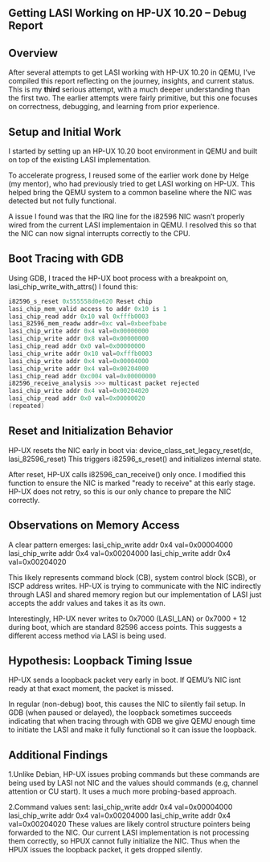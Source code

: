 Getting LASI Working on HP-UX 10.20 – Debug Report
--------------------------------------------------

Overview
--------
After several attempts to get LASI working with HP-UX 10.20 in QEMU, I’ve compiled this report reflecting on the journey, insights, and current status. This is my **third** serious attempt, with a much deeper understanding than the first two. The earlier attempts were fairly primitive, but this one focuses on correctness, debugging, and learning from prior experience.

Setup and Initial Work
----------------------
I started by setting up an HP-UX 10.20 boot environment in QEMU and built on top of the existing LASI implementation.

To accelerate progress, I reused some of the earlier work done by Helge (my mentor), who had previously tried to get LASI working on HP-UX. This helped bring the QEMU system to a common baseline where the NIC was detected but not fully functional.

A issue I found was that the IRQ line for the i82596 NIC wasn’t properly wired from the current LASI implementaion in QEMU. I resolved this so that the NIC can now signal interrupts correctly to the CPU.


Boot Tracing with GDB
---------------------
Using GDB, I traced the HP-UX boot process with a breakpoint on, lasi_chip_write_with_attrs() I found this:

```c
i82596_s_reset 0x555558d0e620 Reset chip
lasi_chip_mem_valid access to addr 0x10 is 1
lasi_chip_read addr 0x10 val 0xfffb0003
lasi_82596_mem_readw addr=0xc val=0xbeefbabe
lasi_chip_write addr 0x4 val=0x00000000
lasi_chip_write addr 0x8 val=0x00000000
lasi_chip_read addr 0x0 val=0x00000000
lasi_chip_write addr 0x10 val=0xfffb0003
lasi_chip_write addr 0x4 val=0x00004000
lasi_chip_write addr 0x4 val=0x00204000
lasi_chip_read addr 0xc004 val=0x00000000
i82596_receive_analysis >>> multicast packet rejected
lasi_chip_write addr 0x4 val=0x00204020
lasi_chip_read addr 0x0 val=0x00000020
(repeated)
```

Reset and Initialization Behavior
---------------------------------
HP-UX resets the NIC early in boot via:
device_class_set_legacy_reset(dc, lasi_82596_reset)
This triggers i82596_s_reset() and initializes internal state.

After reset, HP-UX calls i82596_can_receive() only once.
I modified this function to ensure the NIC is marked "ready to receive" at this early stage. HP-UX does not retry, so this is our only chance to prepare the NIC correctly.

Observations on Memory Access
-----------------------------
A clear pattern emerges:
lasi_chip_write addr 0x4 val=0x00004000
lasi_chip_write addr 0x4 val=0x00204000
lasi_chip_write addr 0x4 val=0x00204020

This likely represents command block (CB), system control block (SCB), or ISCP address writes. HP-UX is trying to communicate with the NIC indirectly through LASI and shared memory region but our implementation of LASI just accepts the addr values and takes it as its own.

Interestingly, HP-UX never writes to 0x7000 (LASI_LAN) or 0x7000 + 12 during boot, which are standard 82596 access points. 
This suggests a different access method via LASI is being used.

Hypothesis: Loopback Timing Issue
---------------------------------
HP-UX sends a loopback packet very early in boot. If QEMU’s NIC isnt ready at that exact moment, the packet is missed.

In regular (non-debug) boot, this causes the NIC to silently fail setup.
In GDB (when paused or delayed), the loopback sometimes succeeds indicating that when tracing through with GDB we give QEMU enough time to initiate the LASI and make it fully functional so it can issue the loopback.

Additional Findings
-------------------
1.Unlike Debian, HP-UX issues probing commands but these commands are being used by LASI not NIC and the values should  commands (e.g, channel attention or CU start). It uses a much more probing-based approach.

2.Command values sent:
lasi_chip_write addr 0x4 val=0x00004000
lasi_chip_write addr 0x4 val=0x00204000
lasi_chip_write addr 0x4 val=0x00204020
These values are likely control structure pointers being forwarded to the NIC. Our current LASI implementation is not processing them correctly, so HPUX cannot fully initialize the NIC.
Thus when the HPUX issues the loopback packet, it gets dropped silently.